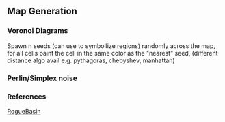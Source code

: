 ## Map Generation
### Voronoi Diagrams
Spawn n seeds (can use to symbollize regions) randomly across the map, for all cells paint the cell in the same color as the "nearest" seed, (different distance algo avail e.g. pythagoras, chebyshev, manhattan)

### Perlin/Simplex noise


### References
[RogueBasin](https://roguebasin.com/index.php/Main_Page)